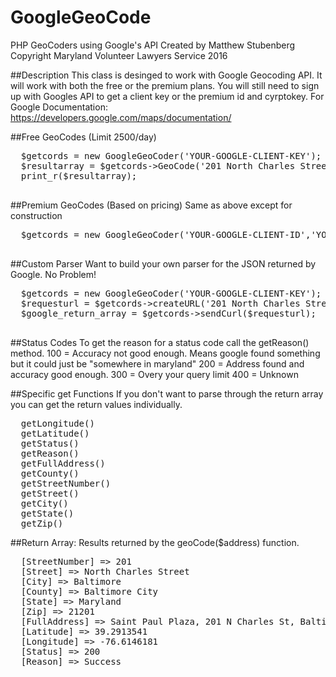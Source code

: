 # GoogleGeoCode
PHP GeoCoders using Google's API
Created by Matthew Stubenberg
Copyright Maryland Volunteer Lawyers Service 2016

##Description
This class is desinged to work with Google Geocoding API. It will work with both the free or the premium plans.
You will still need to sign up with Googles API to get a client key or the premium id and cyrptokey.
For Google Documentation: https://developers.google.com/maps/documentation/

##Free GeoCodes (Limit 2500/day)
  <pre>
  $getcords = new GoogleGeoCoder('YOUR-GOOGLE-CLIENT-KEY');
  $resultarray = $getcords->GeoCode('201 North Charles Street, Baltimore, MD');
  print_r($resultarray);
  </pre>

##Premium GeoCodes (Based on pricing)
  Same as above except for construction
  <pre>
  $getcords = new GoogleGeoCoder('YOUR-GOOGLE-CLIENT-ID','YOUR-GOOGLE-CRYPTOKEY');
  </pre>
  
##Custom Parser
  Want to build your own parser for the JSON returned by Google. No Problem!
  <pre>
  $getcords = new GoogleGeoCoder('YOUR-GOOGLE-CLIENT-KEY');
  $requesturl = $getcords->createURL('201 North Charles Street, Baltimore, MD');
  $google_return_array = $getcords->sendCurl($requesturl);
  </pre>
  
##Status Codes
  To get the reason for a status code call the getReason() method.
  100 = Accuracy not good enough. Means google found something but it could just be "somewhere in maryland"
  200 = Address found and accuracy good enough.
  300 = Overy your query limit
  400 = Unknown

##Specific get Functions
If you don't want to parse through the return array you can get the return values individually.
<pre>
  getLongitude()
  getLatitude()
  getStatus()
  getReason()
  getFullAddress()
  getCounty()
  getStreetNumber()
  getStreet()
  getCity()
  getState()
  getZip()
</pre>
##Return Array:
Results returned by the geoCode($address) function.
<pre>
  [StreetNumber] => 201
  [Street] => North Charles Street
  [City] => Baltimore
  [County] => Baltimore City
  [State] => Maryland
  [Zip] => 21201
  [FullAddress] => Saint Paul Plaza, 201 N Charles St, Baltimore, MD 21201, USA
  [Latitude] => 39.2913541
  [Longitude] => -76.6146181
  [Status] => 200
  [Reason] => Success
</pre>
